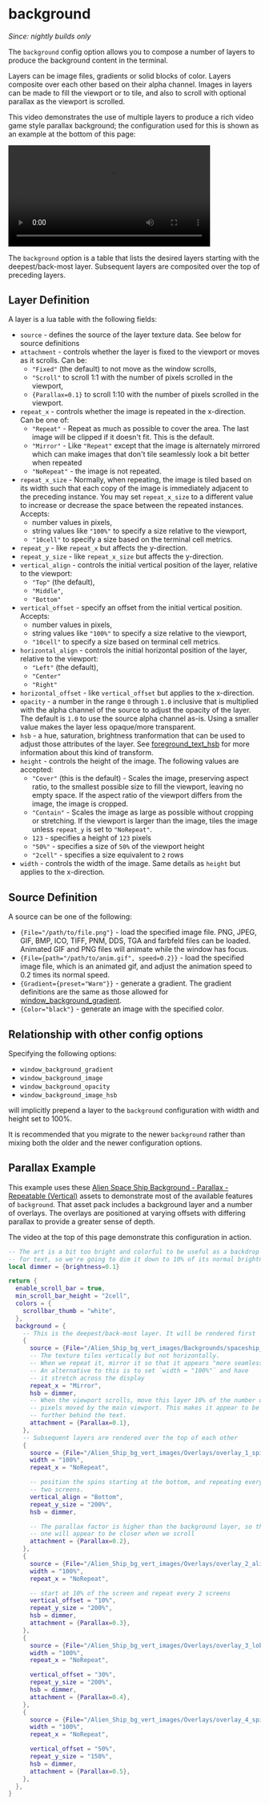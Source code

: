 # background

*Since: nightly builds only*

The `background` config option allows you to compose a number of layers to
produce the background content in the terminal.

Layers can be image files, gradients or solid blocks of color. Layers composite
over each other based on their alpha channel. Images in layers can be made to
fill the viewport or to tile, and also to scroll with optional parallax as the
viewport is scrolled.

This video demonstrates the use of multiple layers to produce a rich video game
style parallax background; the configuration used for this is shown as an
example at the bottom of this page:

<video width="80%" controls src="../../../screenshots/wezterm-parallax-2.mp4" loop></video>

The `background` option is a table that lists the desired layers starting with
the deepest/back-most layer.  Subsequent layers are composited over the top of
preceding layers.


## Layer Definition

A layer is a lua table with the following fields:

* `source` - defines the source of the layer texture data. See below for source definitions
* `attachment` - controls whether the layer is fixed to the viewport or moves as it scrolls. Can be:
  * `"Fixed"` (the default) to not move as the window scrolls,
  * `"Scroll"` to scroll 1:1 with the number of pixels scrolled in the viewport,
  * `{Parallax=0.1}` to scroll 1:10 with the number of pixels scrolled in the viewport.
* `repeat_x` - controls whether the image is repeated in the x-direction. Can be one of:
  * `"Repeat"` - Repeat as much as possible to cover the area. The last image will be clipped if it doesn't fit.  This is the default.
  * `"Mirror"` - Like `"Repeat"` except that the image is alternately mirrored which can make images that don't tile seamlessly look a bit better when repeated
  * `"NoRepeat"` - the image is not repeated.
* `repeat_x_size` - Normally, when repeating, the image is tiled based on its width such that each copy of the image is immediately adjacent to the preceding instance.  You may set `repeat_x_size` to a different value to increase or decrease the space between the repeated instances.  Accepts:
  * number values in pixels,
  * string values like `"100%"` to specify a size relative to the viewport,
  * `"10cell"` to specify a size based on the terminal cell metrics.
* `repeat_y` - like `repeat_x` but affects the y-direction.
* `repeat_y_size` - like `repeat_x_size` but affects the y-direction.
* `vertical_align` - controls the initial vertical position of the layer, relative to the viewport:
  * `"Top"` (the default),
  * `"Middle"`,
  * `"Bottom"`
* `vertical_offset` - specify an offset from the initial vertical position.  Accepts:
  * number values in pixels,
  * string values like `"100%"` to specify a size relative to the viewport,
  * `"10cell"` to specify a size based on terminal cell metrics.
* `horizontal_align` - controls the initial horizontal position of the layer, relative to the viewport:
  * `"Left"` (the default),
  * `"Center"`
  * `"Right"`
* `horizontal_offset` - like `vertical_offset` but applies to the x-direction.
* `opacity` - a number in the range `0` through `1.0` inclusive that is multiplied with the alpha channel of the source to adjust the opacity of the layer. The default is `1.0` to use the source alpha channel as-is. Using a smaller value makes the layer less opaque/more transparent.
* `hsb` - a hue, saturation, brightness tranformation that can be used to adjust those attributes of the layer. See [foreground_text_hsb](foreground_text_hsb.md) for more information about this kind of transform.
* `height` - controls the height of the image. The following values are accepted:
  * `"Cover"` (this is the default) - Scales the image, preserving aspect ratio, to the smallest possible size to fill the viewport, leaving no empty space.  If the aspect ratio of the viewport differs from the image, the image is cropped.
  * `"Contain"` - Scales the image as large as possible without cropping or stretching. If the viewport is larger than the image, tiles the image unless `repeat_y` is set to `"NoRepeat"`.
  * `123` - specifies a height of `123` pixels
  * `"50%"` - specifies a size of `50%` of the viewport height
  * `"2cell"` - specifies a size equivalent to `2` rows
* `width` - controls the width of the image. Same details as `height` but applies to the x-direction.

## Source Definition

A source can be one of the following:

* `{File="/path/to/file.png"}` - load the specified image file.  PNG, JPEG,
  GIF, BMP, ICO, TIFF, PNM, DDS, TGA and farbfeld files can be loaded.
  Animated GIF and PNG files will animate while the window has focus.
* `{File={path="/path/to/anim.gif", speed=0.2}}` - load the specified image file, which is an animated gif, and adjust the animation speed to 0.2 times its normal speed.
* `{Gradient={preset="Warm"}}` - generate a gradient. The gradient definitions
  are the same as those allowed for [window_background_gradient](window_background_gradient.md).
* `{Color="black"}` - generate an image with the specified color.

## Relationship with other config options

Specifying the following options:

* `window_background_gradient`
* `window_background_image`
* `window_background_opacity`
* `window_background_image_hsb`

will implicitly prepend a layer to the `background` configuration with width
and height set to 100%.

It is recommended that you migrate to the newer `background` rather than mixing
both the older and the newer configuration options.

## Parallax Example

This example uses these [Alien Space Ship Background - Parallax -
Repeatable
(Vertical)](https://www.gameartguppy.com/shop/space-ship-background-repeatable-vertical/)
assets to demonstrate most of the available features of `background`. That asset pack includes a background layer and a number of overlays. The overlays are positioned at varying offsets with differing parallax to provide a greater sense of depth.

The video at the top of this page demonstrate this configuration in action.

```lua
-- The art is a bit too bright and colorful to be useful as a backdrop
-- for text, so we're going to dim it down to 10% of its normal brightness
local dimmer = {brightness=0.1}

return {
  enable_scroll_bar = true,
  min_scroll_bar_height = "2cell",
  colors = {
    scrollbar_thumb = "white",
  },
  background = {
    -- This is the deepest/back-most layer. It will be rendered first
    {
      source = {File="/Alien_Ship_bg_vert_images/Backgrounds/spaceship_bg_1.png"},
      -- The texture tiles vertically but not horizontally.
      -- When we repeat it, mirror it so that it appears "more seamless".
      -- An alternative to this is to set `width = "100%"` and have
      -- it stretch across the display
      repeat_x = "Mirror",
      hsb = dimmer,
      -- When the viewport scrolls, move this layer 10% of the number of
      -- pixels moved by the main viewport. This makes it appear to be
      -- further behind the text.
      attachment = {Parallax=0.1},
    },
    -- Subsequent layers are rendered over the top of each other
    {
      source = {File="/Alien_Ship_bg_vert_images/Overlays/overlay_1_spines.png"},
      width = "100%",
      repeat_x = "NoRepeat",

      -- position the spins starting at the bottom, and repeating every
      -- two screens.
      vertical_align = "Bottom",
      repeat_y_size = "200%",
      hsb = dimmer,

      -- The parallax factor is higher than the background layer, so this
      -- one will appear to be closer when we scroll
      attachment = {Parallax=0.2},
    },
    {
      source = {File="/Alien_Ship_bg_vert_images/Overlays/overlay_2_alienball.png"},
      width = "100%",
      repeat_x = "NoRepeat",

      -- start at 10% of the screen and repeat every 2 screens
      vertical_offset = "10%",
      repeat_y_size = "200%",
      hsb = dimmer,
      attachment = {Parallax=0.3},
    },
    {
      source = {File="/Alien_Ship_bg_vert_images/Overlays/overlay_3_lobster.png"},
      width = "100%",
      repeat_x = "NoRepeat",

      vertical_offset = "30%",
      repeat_y_size = "200%",
      hsb = dimmer,
      attachment = {Parallax=0.4},
    },
    {
      source = {File="/Alien_Ship_bg_vert_images/Overlays/overlay_4_spiderlegs.png"},
      width = "100%",
      repeat_x = "NoRepeat",

      vertical_offset = "50%",
      repeat_y_size = "150%",
      hsb = dimmer,
      attachment = {Parallax=0.5},
    },
  },
}
```
